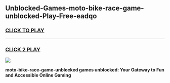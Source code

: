
## Unblocked-Games-moto-bike-race-game-unblocked-Play-Free-eadqo
<h3>
<a href="https://premium76.site?title=moto-bike-race-game-unblocked&ref=18A">CLICK TO PLAY</a></h3>
<hr>

<h3>
<a href="https://premium76.site?title=moto-bike-race-game-unblocked&ref=18A">CLICK 2 PLAY</a>
  
</h3>

<a href="https://premium76.site?title=moto-bike-race-game-unblocked&ref=18A"><img src="https://clearcache.store/games.png"></a>


**moto-bike-race-game-unblocked games unblocked: Your Gateway to Fun and Accessible Online Gaming**
